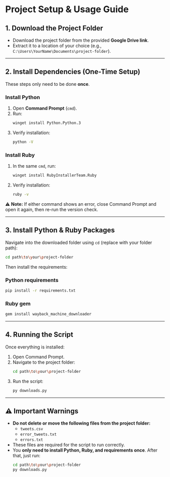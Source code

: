 # Project Setup & Usage Guide

## 1. Download the Project Folder
- Download the project folder from the provided **Google Drive link**.  
- Extract it to a location of your choice (e.g., `C:\Users\YourName\Documents\project-folder`).

---

## 2. Install Dependencies (One-Time Setup)
These steps only need to be done **once**.  

### Install Python
1. Open **Command Prompt** (`cmd`).  
2. Run:  
   ```bash
   winget install Python.Python.3
   ```
3. Verify installation:  
   ```bash
   python -V
   ```

### Install Ruby
1. In the same `cmd`, run:  
   ```bash
   winget install RubyInstallerTeam.Ruby
   ```
2. Verify installation:  
   ```bash
   ruby -v
   ```

⚠️ **Note:** If either command shows an error, close Command Prompt and open it again, then re-run the version check.

---

## 3. Install Python & Ruby Packages
Navigate into the downloaded folder using `cd` (replace with your folder path):  
```bash
cd path\to\your\project-folder
```

Then install the requirements:

### Python requirements
```bash
pip install -r requirements.txt
```

### Ruby gem
```bash
gem install wayback_machine_downloader
```

---

## 4. Running the Script
Once everything is installed:  
1. Open Command Prompt.  
2. Navigate to the project folder:  
   ```bash
   cd path\to\your\project-folder
   ```
3. Run the script:  
   ```bash
   py downloads.py
   ```

---

## ⚠️ Important Warnings
- **Do not delete or move the following files from the project folder:**  
  - `tweets.csv`  
  - `error_tweets.txt`  
  - `errors.txt`  
- These files are required for the script to run correctly.  
- You **only need to install Python, Ruby, and requirements once**. After that, just run:  
  ```bash
  cd path\to\your\project-folder
  py downloads.py
  ```
